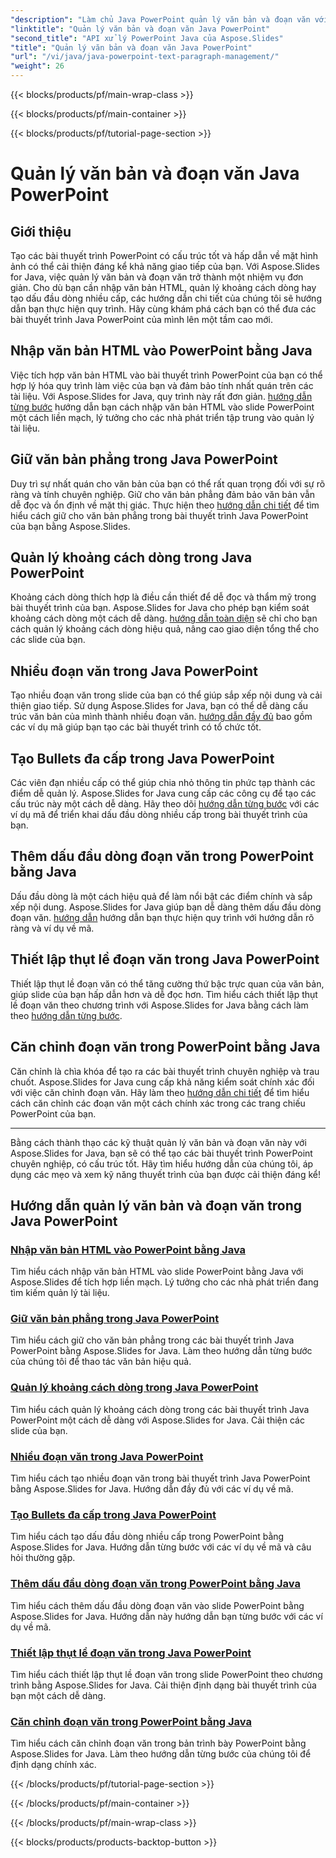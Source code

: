 ```yaml
---
"description": "Làm chủ Java PowerPoint quản lý văn bản và đoạn văn với Aspose.Slides. Học cách nhập văn bản HTML, quản lý khoảng cách dòng, tạo dấu đầu dòng và căn chỉnh đoạn văn."
"linktitle": "Quản lý văn bản và đoạn văn Java PowerPoint"
"second_title": "API xử lý PowerPoint Java của Aspose.Slides"
"title": "Quản lý văn bản và đoạn văn Java PowerPoint"
"url": "/vi/java/java-powerpoint-text-paragraph-management/"
"weight": 26
---
```


{{< blocks/products/pf/main-wrap-class >}}

{{< blocks/products/pf/main-container >}}

{{< blocks/products/pf/tutorial-page-section >}}

# Quản lý văn bản và đoạn văn Java PowerPoint

## Giới thiệu

Tạo các bài thuyết trình PowerPoint có cấu trúc tốt và hấp dẫn về mặt hình ảnh có thể cải thiện đáng kể khả năng giao tiếp của bạn. Với Aspose.Slides for Java, việc quản lý văn bản và đoạn văn trở thành một nhiệm vụ đơn giản. Cho dù bạn cần nhập văn bản HTML, quản lý khoảng cách dòng hay tạo dấu đầu dòng nhiều cấp, các hướng dẫn chi tiết của chúng tôi sẽ hướng dẫn bạn thực hiện quy trình. Hãy cùng khám phá cách bạn có thể đưa các bài thuyết trình Java PowerPoint của mình lên một tầm cao mới.

## Nhập văn bản HTML vào PowerPoint bằng Java
Việc tích hợp văn bản HTML vào bài thuyết trình PowerPoint của bạn có thể hợp lý hóa quy trình làm việc của bạn và đảm bảo tính nhất quán trên các tài liệu. Với Aspose.Slides for Java, quy trình này rất đơn giản. [hướng dẫn từng bước](./import-html-text-powerpoint-java/) hướng dẫn bạn cách nhập văn bản HTML vào slide PowerPoint một cách liền mạch, lý tưởng cho các nhà phát triển tập trung vào quản lý tài liệu.

## Giữ văn bản phẳng trong Java PowerPoint
Duy trì sự nhất quán cho văn bản của bạn có thể rất quan trọng đối với sự rõ ràng và tính chuyên nghiệp. Giữ cho văn bản phẳng đảm bảo văn bản vẫn dễ đọc và ổn định về mặt thị giác. Thực hiện theo [hướng dẫn chi tiết](./keep-text-flat-java-powerpoint/) để tìm hiểu cách giữ cho văn bản phẳng trong bài thuyết trình Java PowerPoint của bạn bằng Aspose.Slides.

## Quản lý khoảng cách dòng trong Java PowerPoint
Khoảng cách dòng thích hợp là điều cần thiết để dễ đọc và thẩm mỹ trong bài thuyết trình của bạn. Aspose.Slides for Java cho phép bạn kiểm soát khoảng cách dòng một cách dễ dàng. [hướng dẫn toàn diện](./manage-line-spacing-java-powerpoint/) sẽ chỉ cho bạn cách quản lý khoảng cách dòng hiệu quả, nâng cao giao diện tổng thể cho các slide của bạn.

## Nhiều đoạn văn trong Java PowerPoint
Tạo nhiều đoạn văn trong slide của bạn có thể giúp sắp xếp nội dung và cải thiện giao tiếp. Sử dụng Aspose.Slides for Java, bạn có thể dễ dàng cấu trúc văn bản của mình thành nhiều đoạn văn. [hướng dẫn đầy đủ](./multiple-paragraphs-java-powerpoint/) bao gồm các ví dụ mã giúp bạn tạo các bài thuyết trình có tổ chức tốt.

## Tạo Bullets đa cấp trong Java PowerPoint
Các viên đạn nhiều cấp có thể giúp chia nhỏ thông tin phức tạp thành các điểm dễ quản lý. Aspose.Slides for Java cung cấp các công cụ để tạo các cấu trúc này một cách dễ dàng. Hãy theo dõi [hướng dẫn từng bước](./create-multilevel-bullets-java-powerpoint/) với các ví dụ mã để triển khai dấu đầu dòng nhiều cấp trong bài thuyết trình của bạn.

## Thêm dấu đầu dòng đoạn văn trong PowerPoint bằng Java
Dấu đầu dòng là một cách hiệu quả để làm nổi bật các điểm chính và sắp xếp nội dung. Aspose.Slides for Java giúp bạn dễ dàng thêm dấu đầu dòng đoạn văn. [hướng dẫn](./add-paragraph-bullets-powerpoint-java/) hướng dẫn bạn thực hiện quy trình với hướng dẫn rõ ràng và ví dụ về mã.

## Thiết lập thụt lề đoạn văn trong Java PowerPoint
Thiết lập thụt lề đoạn văn có thể tăng cường thứ bậc trực quan của văn bản, giúp slide của bạn hấp dẫn hơn và dễ đọc hơn. Tìm hiểu cách thiết lập thụt lề đoạn văn theo chương trình với Aspose.Slides for Java bằng cách làm theo [hướng dẫn từng bước](./set-paragraph-indent-java-powerpoint/).

## Căn chỉnh đoạn văn trong PowerPoint bằng Java
Căn chỉnh là chìa khóa để tạo ra các bài thuyết trình chuyên nghiệp và trau chuốt. Aspose.Slides for Java cung cấp khả năng kiểm soát chính xác đối với việc căn chỉnh đoạn văn. Hãy làm theo [hướng dẫn chi tiết](./align-paragraphs-powerpoint-java/) để tìm hiểu cách căn chỉnh các đoạn văn một cách chính xác trong các trang chiếu PowerPoint của bạn.

---

Bằng cách thành thạo các kỹ thuật quản lý văn bản và đoạn văn này với Aspose.Slides for Java, bạn sẽ có thể tạo các bài thuyết trình PowerPoint chuyên nghiệp, có cấu trúc tốt. Hãy tìm hiểu hướng dẫn của chúng tôi, áp dụng các mẹo và xem kỹ năng thuyết trình của bạn được cải thiện đáng kể!
## Hướng dẫn quản lý văn bản và đoạn văn trong Java PowerPoint
### [Nhập văn bản HTML vào PowerPoint bằng Java](./import-html-text-powerpoint-java/)
Tìm hiểu cách nhập văn bản HTML vào slide PowerPoint bằng Java với Aspose.Slides để tích hợp liền mạch. Lý tưởng cho các nhà phát triển đang tìm kiếm quản lý tài liệu.
### [Giữ văn bản phẳng trong Java PowerPoint](./keep-text-flat-java-powerpoint/)
Tìm hiểu cách giữ cho văn bản phẳng trong các bài thuyết trình Java PowerPoint bằng Aspose.Slides for Java. Làm theo hướng dẫn từng bước của chúng tôi để thao tác văn bản hiệu quả.
### [Quản lý khoảng cách dòng trong Java PowerPoint](./manage-line-spacing-java-powerpoint/)
Tìm hiểu cách quản lý khoảng cách dòng trong các bài thuyết trình Java PowerPoint một cách dễ dàng với Aspose.Slides for Java. Cải thiện các slide của bạn.
### [Nhiều đoạn văn trong Java PowerPoint](./multiple-paragraphs-java-powerpoint/)
Tìm hiểu cách tạo nhiều đoạn văn trong bài thuyết trình Java PowerPoint bằng Aspose.Slides for Java. Hướng dẫn đầy đủ với các ví dụ về mã.
### [Tạo Bullets đa cấp trong Java PowerPoint](./create-multilevel-bullets-java-powerpoint/)
Tìm hiểu cách tạo dấu đầu dòng nhiều cấp trong PowerPoint bằng Aspose.Slides for Java. Hướng dẫn từng bước với các ví dụ về mã và câu hỏi thường gặp.
### [Thêm dấu đầu dòng đoạn văn trong PowerPoint bằng Java](./add-paragraph-bullets-powerpoint-java/)
Tìm hiểu cách thêm dấu đầu dòng đoạn văn vào slide PowerPoint bằng Aspose.Slides for Java. Hướng dẫn này hướng dẫn bạn từng bước với các ví dụ về mã.
### [Thiết lập thụt lề đoạn văn trong Java PowerPoint](./set-paragraph-indent-java-powerpoint/)
Tìm hiểu cách thiết lập thụt lề đoạn văn trong slide PowerPoint theo chương trình bằng Aspose.Slides for Java. Cải thiện định dạng bài thuyết trình của bạn một cách dễ dàng.
### [Căn chỉnh đoạn văn trong PowerPoint bằng Java](./align-paragraphs-powerpoint-java/)
Tìm hiểu cách căn chỉnh đoạn văn trong bản trình bày PowerPoint bằng Aspose.Slides for Java. Làm theo hướng dẫn từng bước của chúng tôi để định dạng chính xác.

{{< /blocks/products/pf/tutorial-page-section >}}

{{< /blocks/products/pf/main-container >}}

{{< /blocks/products/pf/main-wrap-class >}}

{{< blocks/products/products-backtop-button >}}